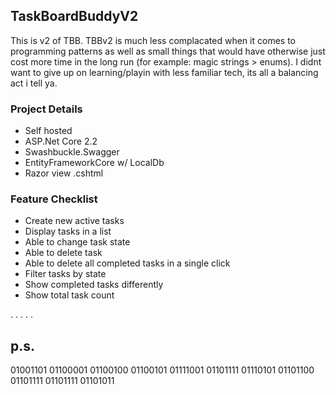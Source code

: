 ## TaskBoardBuddyV2

This is v2 of TBB. TBBv2 is much less complacated when it comes to programming patterns as well as small things that would have otherwise just cost more time in the long run (for example: magic strings > enums). I didnt want to give up on learning/playin with less familiar tech, its all a balancing act i tell ya.

### Project Details
- Self hosted
- ASP.Net Core 2.2
- Swashbuckle.Swagger
- EntityFrameworkCore w/ LocalDb
- Razor view .cshtml

### Feature Checklist
- Create new active tasks
- Display tasks in a list
- Able to change task state
- Able to delete task
- Able to delete all completed tasks in a single click
- Filter tasks by state
- Show completed tasks differently
- Show total task count

.
.
.
.
.

## p.s. 

01001101 01100001 01100100 01100101  01111001 01101111 01110101  01101100 01101111 01101111 01101011
